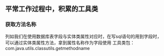 ## 平常工作过程中，积累的工具类

### 获取方法名称
列如我们在使用数据库表字段与实体类属性对应时，在写sql语句的用到字段时，可以通过实体类属性方法，拿到属性名称作为字段使用 
工具类包：com.java.utils.classutils.getmethodname


